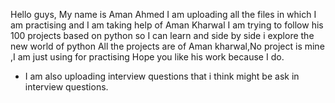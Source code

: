 Hello guys, My name is Aman Ahmed 
I am uploading all the files in which I am practising and I am taking help of Aman Kharwal
I am trying to follow his 100 projects based on python so I can learn and side by side i explore the new world of python
All the projects are of Aman kharwal,No project is mine ,I am just using for practising
Hope you like his work because I do.

+ I am also uploading interview questions that i think might be ask in interview questions.
